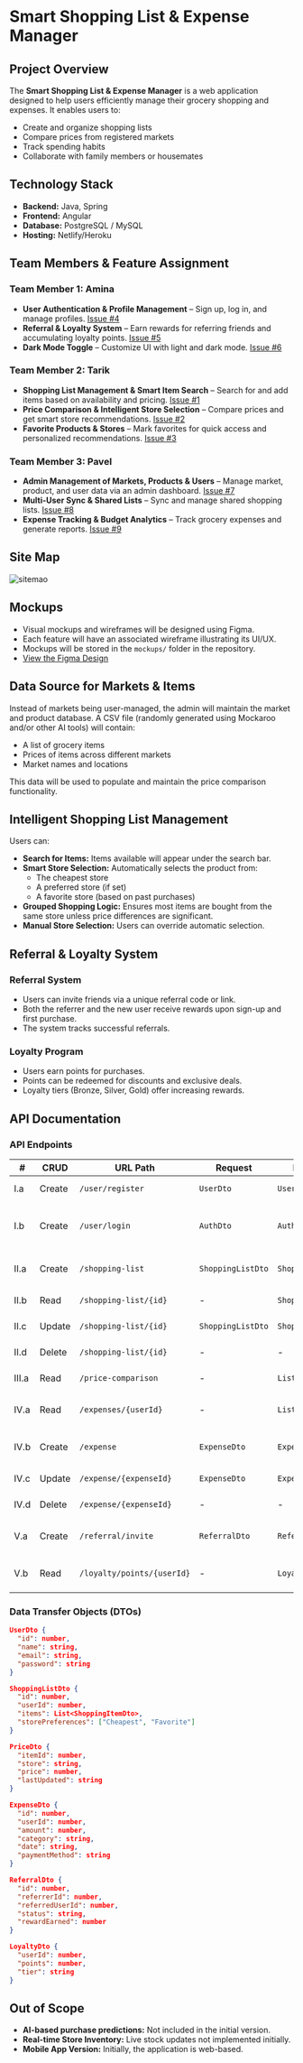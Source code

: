 # Smart Shopping List & Expense Manager

## Project Overview

The **Smart Shopping List & Expense Manager** is a web application designed to help users efficiently manage their grocery shopping and expenses. It enables users to:

- Create and organize shopping lists
- Compare prices from registered markets
- Track spending habits
- Collaborate with family members or housemates

## Technology Stack

- **Backend:** Java, Spring  
- **Frontend:** Angular  
- **Database:** PostgreSQL / MySQL  
- **Hosting:** Netlify/Heroku  

## Team Members & Feature Assignment

### **Team Member 1:** Amina 
- **User Authentication & Profile Management** – Sign up, log in, and manage profiles. [Issue #4](https://github.com/Fruerdd/smart-shopping-list-expense-manager-issues/issues/4)
- **Referral & Loyalty System** – Earn rewards for referring friends and accumulating loyalty points. [Issue #5](https://github.com/Fruerdd/smart-shopping-list-expense-manager-issues/issues/5)
- **Dark Mode Toggle** – Customize UI with light and dark mode. [Issue #6](https://github.com/Fruerdd/smart-shopping-list-expense-manager-issues/issues/6)

### **Team Member 2:** Tarik
- **Shopping List Management & Smart Item Search** – Search for and add items based on availability and pricing. [Issue #1](https://github.com/Fruerdd/smart-shopping-list-expense-manager-issues/issues/1)
- **Price Comparison & Intelligent Store Selection** – Compare prices and get smart store recommendations. [Issue #2](https://github.com/Fruerdd/smart-shopping-list-expense-manager-issues/issues/2)
- **Favorite Products & Stores** – Mark favorites for quick access and personalized recommendations. [Issue #3](https://github.com/Fruerdd/smart-shopping-list-expense-manager-issues/issues/3)

### **Team Member 3:** Pavel
- **Admin Management of Markets, Products & Users** – Manage market, product, and user data via an admin dashboard. [Issue #7](https://github.com/Fruerdd/smart-shopping-list-expense-manager-issues/issues/7)
- **Multi-User Sync & Shared Lists** – Sync and manage shared shopping lists. [Issue #8](https://github.com/Fruerdd/smart-shopping-list-expense-manager-issues/issues/8)
- **Expense Tracking & Budget Analytics** – Track grocery expenses and generate reports. [Issue #9](https://github.com/Fruerdd/smart-shopping-list-expense-manager-issues/issues/9)

## Site Map

![sitemao](https://github.com/Fruerdd/smart-shopping-list-expense-manager-issues/blob/main/sitemap.jpg)


## Mockups

- Visual mockups and wireframes will be designed using Figma.
- Each feature will have an associated wireframe illustrating its UI/UX.
- Mockups will be stored in the `mockups/` folder in the repository.
- [View the Figma Design](https://www.figma.com/design/XnMqWbvwiok3RbDHW1Vm1q/SE-Project?node-id=434-428&t=ghnVfiVUUWDewfmv-1)

## Data Source for Markets & Items

Instead of markets being user-managed, the admin will maintain the market and product database. A CSV file (randomly generated using Mockaroo and/or other AI tools) will contain:

- A list of grocery items
- Prices of items across different markets
- Market names and locations

This data will be used to populate and maintain the price comparison functionality.

## Intelligent Shopping List Management

Users can:

- **Search for Items:** Items available will appear under the search bar.
- **Smart Store Selection:** Automatically selects the product from:
  - The cheapest store
  - A preferred store (if set)
  - A favorite store (based on past purchases)
- **Grouped Shopping Logic:** Ensures most items are bought from the same store unless price differences are significant.
- **Manual Store Selection:** Users can override automatic selection.

## Referral & Loyalty System

### **Referral System**
- Users can invite friends via a unique referral code or link.
- Both the referrer and the new user receive rewards upon sign-up and first purchase.
- The system tracks successful referrals.

### **Loyalty Program**
- Users earn points for purchases.
- Points can be redeemed for discounts and exclusive deals.
- Loyalty tiers (Bronze, Silver, Gold) offer increasing rewards.

## API Documentation

### **API Endpoints**

| #  | CRUD   | URL Path                 | Request         | Response         | Description                          |
|----|--------|-------------------------|----------------|----------------|--------------------------------------|
| I.a | Create | `/user/register`         | `UserDto`      | `UserDto`      | Registers a new user.                |
| I.b | Create | `/user/login`            | `AuthDto`      | `AuthResponse` | Authenticates user and returns token.|
| II.a | Create | `/shopping-list`        | `ShoppingListDto` | `ShoppingListDto` | Creates a new shopping list.       |
| II.b | Read   | `/shopping-list/{id}`   | -              | `ShoppingListDto` | Retrieves a shopping list.       |
| II.c | Update | `/shopping-list/{id}`   | `ShoppingListDto` | `ShoppingListDto` | Updates a shopping list.       |
| II.d | Delete | `/shopping-list/{id}`   | -              | -              | Deletes a shopping list.       |
| III.a | Read  | `/price-comparison`      | -              | `List`         | Returns price comparisons.          |
| IV.a | Read   | `/expenses/{userId}`    | -              | `List`         | Retrieves user's expenses.          |
| IV.b | Create | `/expense`              | `ExpenseDto`   | `ExpenseDto`   | Logs a new expense entry.           |
| IV.c | Update | `/expense/{expenseId}`  | `ExpenseDto`   | `ExpenseDto`   | Updates an expense.                 |
| IV.d | Delete | `/expense/{expenseId}`  | -              | -              | Deletes an expense.                 |
| V.a | Create | `/referral/invite`       | `ReferralDto`  | `ReferralResponse` | Sends a referral invitation.      |
| V.b | Read   | `/loyalty/points/{userId}` | -            | `LoyaltyDto`   | Retrieves user loyalty points.      |

### **Data Transfer Objects (DTOs)**

```json
UserDto {
  "id": number,
  "name": string,
  "email": string,
  "password": string
}
```
```json
ShoppingListDto {
  "id": number,
  "userId": number,
  "items": List<ShoppingItemDto>,
  "storePreferences": ["Cheapest", "Favorite"]
}
```
```json
PriceDto {
  "itemId": number,
  "store": string,
  "price": number,
  "lastUpdated": string
}
```
```json
ExpenseDto {
  "id": number,
  "userId": number,
  "amount": number,
  "category": string,
  "date": string,
  "paymentMethod": string
}
```
```json
ReferralDto {
  "id": number,
  "referrerId": number,
  "referredUserId": number,
  "status": string,
  "rewardEarned": number
}
```
```json
LoyaltyDto {
  "userId": number,
  "points": number,
  "tier": string
}
```

## Out of Scope

- **AI-based purchase predictions:** Not included in the initial version.
- **Real-time Store Inventory:** Live stock updates not implemented initially.
- **Mobile App Version:** Initially, the application is web-based.


